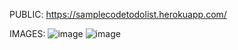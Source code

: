 PUBLIC: https://samplecodetodolist.herokuapp.com/

IMAGES:
![image](https://user-images.githubusercontent.com/92766360/138995637-ea29a78b-64b0-495a-9238-b23f89236f5d.png)
![image](https://user-images.githubusercontent.com/92766360/138995703-bdde293c-2813-473b-aaac-8ddc26b8f879.png)

